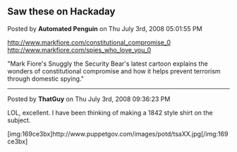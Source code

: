 ## Saw these on Hackaday
Posted by **Automated Penguin** on Thu July 3rd, 2008 05:01:55 PM

<!-- m --><a class="postlink" href="http://www.markfiore.com/constitutional_compromise_0">http://www.markfiore.com/constitutional_compromise_0</a><!-- m -->

<!-- m --><a class="postlink" href="http://www.markfiore.com/spies_who_love_you_0">http://www.markfiore.com/spies_who_love_you_0</a><!-- m -->

&quot;Mark Fiore's Snuggly the Security Bear's latest cartoon explains the wonders of constitutional compromise and how it helps prevent terrorism through domestic spying.&quot;

--------------------------------------------------------------------------------

Posted by **ThatGuy** on Thu July 3rd, 2008 09:36:23 PM

LOL, excellent. I have been thinking of making a 1842 style shirt on the subject.

[img:169ce3bx]http&#58;//www&#46;puppetgov&#46;com/images/potd/tsaXX&#46;jpg[/img:169ce3bx]
